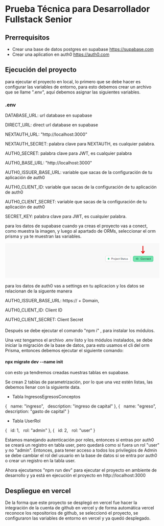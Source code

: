 # Prueba Técnica para Desarrollador Fullstack Senior

## Prerrequisitos
- Crear una base de datos postgres en supabase https://supabase.com
- Crear una aplication en auth0 https://auth0.com

## Ejecución del proyecto
para ejecutar el proyecto en local, lo primero que se debe hacer es configurar las variables de entorno, para esto debemos crear un archivo que se llame ".env", aquí debemos asignar las siguientes variables.

### .env

DATABASE_URL: url database en supabase

DIRECT_URL: direct url database en supabase

NEXTAUTH_URL: "http://localhost:3000"

NEXTAUTH_SECRET: palabra clave para NEXTAUTH, es cualquier palabra.

AUTH0_SECRET: palabra clave para JWT, es cualquier palabra

AUTH0_BASE_URL: "http://localhost:3000"

AUTH0_ISSUER_BASE_URL: variable que sacas de la configuración de tu aplicación de auth0

AUTH0_CLIENT_ID: variable que sacas de la configuración de tu aplicación de auth0

AUTH0_CLIENT_SECRET: variable que sacas de la configuración de tu aplicación de auth0

SECRET_KEY: palabra clave para JWT, es cualquier palabra.

para los datos de supabase cuando ya creas el proyecto vas a conect, como muestra la imagen, y luego al apartado de ORMs, seleccionar el orm prisma y ya te muestran las variables.

![Alt text](image.png)

para los datos de auth0 vas a settings en tu aplicacion y los datos se relacionan de la siguente manera

AUTH0_ISSUER_BASE_URL: https:// + Domain,

AUTH0_CLIENT_ID: Client ID

AUTH0_CLIENT_SECRET: Client Secret

####

Después se debe ejecutar el comando "npm i" , para instalar los módulos.

Una vez tengamos el archivo .env listo y los módulos instalados, se debe iniciar la migración de la base de datos, para esto usamos el cli del orm Prisma, entonces debemos ejecutar el siguiente comando: 

#### npx migrate dev --name init

con esto ya tendremos creadas nuestras tablas en supabase.

Se crean 2 tablas de parametrización, por lo que una vez estén listas, las debemos llenar con la siguiente data.

- Tabla IngresosEgresosConceptos

{
  name: "ingreso",
  description: "ingreso de capital"
},
{
  name: "egreso",
  description: "gasto de capital"
}

- Tabla UserRol

{
  id: 1,
  rol: "admin"
},
{
  id: 2,
  rol: "user"
}

Estamos manejando autenticación por roles, entonces si entras por auth0 se creará un registro en tabla user, pero quedará como si fuera un rol "user" y no "admin". Entonces, para tener acceso a todos los privilegios de Admin se debe cambiar el rol del usuario en la base de datos si se entra por auth0 o crear un registro en la tabla user.

Ahora ejecutamos "npm run dev" para ejecutar el proyecto en ambiente de desarrollo y ya está en ejecución el proyecto en http://localhost:3000


## Despliegue en vercel

De la forma que este proyecto se desplegó en vercel fue hacer la integración de la cuenta de github en vercel y de forma automática vercel reconoce los repositorios de github, se seleccionó el proyecto, se configuraron las variables de entorno en vercel y ya quedó desplegado.
